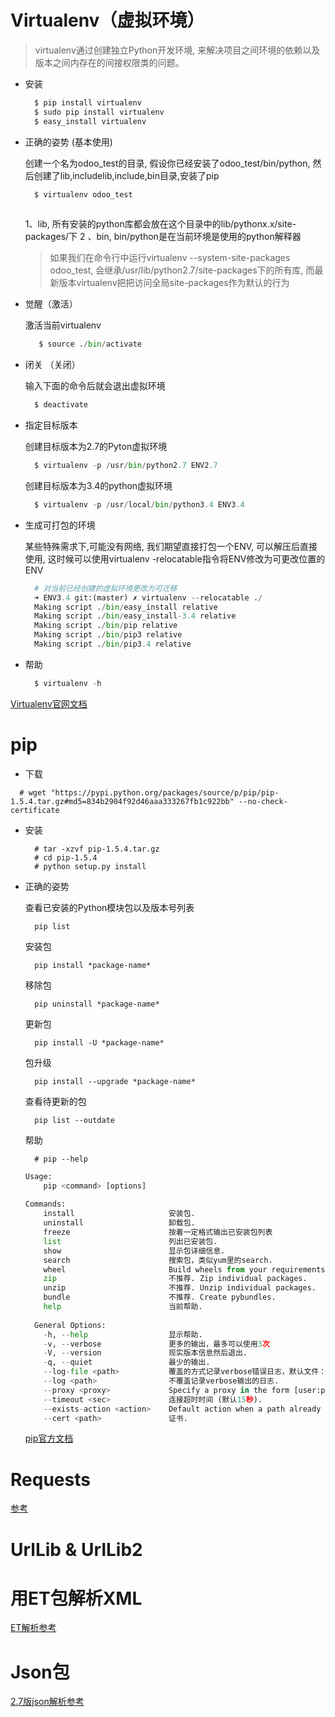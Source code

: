 # Virtualenv（虚拟环境）
  
  > virtualenv通过创建独立Python开发环境, 来解决项目之间环境的依赖以及版本之间内存在的间接权限类的问题。
  
  * 安装
  
    ```python
      $ pip install virtualenv
      $ sudo pip install virtualenv
      $ easy_install virtualenv
    ```
  
  * 正确的姿势 (基本使用)
  
    创建一个名为odoo_test的目录, 假设你已经安装了odoo_test/bin/python, 然后创建了lib,includelib,include,bin目录,安装了pip
    ```python
      $ virtualenv odoo_test 
      
    ```
      1、lib, 所有安装的python库都会放在这个目录中的lib/pythonx.x/site-packages/下
      2 、bin, bin/python是在当前环境是使用的python解释器
      > 如果我们在命令行中运行virtualenv --system-site-packages odoo_test, 会继承/usr/lib/python2.7/site-packages下的所有库, 而最新版本virtualenv把把访问全局site-packages作为默认的行为
  
  * 觉醒（激活）
  
    激活当前virtualenv
    ```python
       $ source ./bin/activate  
    ```
  
  * 闭关 （关闭）
  
    输入下面的命令后就会退出虚拟环境
    ```python
      $ deactivate
    ```
  * 指定目标版本
  
    创建目标版本为2.7的Pyton虚拟环境 
    ```python
      $ virtualenv -p /usr/bin/python2.7 ENV2.7
    ```
  
    创建目标版本为3.4的python虚拟环境
    ```python
      $ virtualenv -p /usr/local/bin/python3.4 ENV3.4
    ```
    
  * 生成可打包的环境
  
    某些特殊需求下,可能没有网络, 我们期望直接打包一个ENV, 可以解压后直接使用, 这时候可以使用virtualenv -relocatable指令将ENV修改为可更改位置的ENV

    ```python
      # 对当前已经创建的虚拟环境更改为可迁移
      ➜ ENV3.4 git:(master) ✗ virtualenv --relocatable ./
      Making script ./bin/easy_install relative
      Making script ./bin/easy_install-3.4 relative
      Making script ./bin/pip relative
      Making script ./bin/pip3 relative
      Making script ./bin/pip3.4 relative
    ```

  * 帮助
  
    ```python
      $ virtualenv -h
    ```
  [Virtualenv官网文档](http://virtualenv.readthedocs.org/)
  
# pip 

  * 下载

  ```
    # wget "https://pypi.python.org/packages/source/p/pip/pip-1.5.4.tar.gz#md5=834b2904f92d46aaa333267fb1c922bb" --no-check-certificate
  ```
  
  * 安装
    
    ```
      # tar -xzvf pip-1.5.4.tar.gz
      # cd pip-1.5.4
      # python setup.py install
    ```
    
  * 正确的姿势
    

    查看已安装的Python模块包以及版本号列表
    ```
      pip list
    ```
    
    安装包
    ```
      pip install *package-name*
    ```
    
    移除包
    ```
      pip uninstall *package-name*
    ```  
    更新包
    ```
      pip install -U *package-name*  
    ```
    包升级
    ```
      pip install --upgrade *package-name*  
    ```
    查看待更新的包
    ```
      pip list --outdate
    ```
    帮助
    ```
      # pip --help
    ```
    
    ```python
    Usage:   
        pip <command> [options]
       
    Commands:
        install                     安装包.
        uninstall                   卸载包.
        freeze                      按着一定格式输出已安装包列表
        list                        列出已安装包.
        show                        显示包详细信息.
        search                      搜索包，类似yum里的search.
        wheel                       Build wheels from your requirements.
        zip                         不推荐. Zip individual packages.
        unzip                       不推荐. Unzip individual packages.
        bundle                      不推荐. Create pybundles.
        help                        当前帮助.
       
      General Options:
        -h, --help                  显示帮助.
        -v, --verbose               更多的输出，最多可以使用3次
        -V, --version               现实版本信息然后退出.
        -q, --quiet                 最少的输出.
        --log-file <path>           覆盖的方式记录verbose错误日志，默认文件：/root/.pip/pip.log
        --log <path>                不覆盖记录verbose输出的日志.
        --proxy <proxy>             Specify a proxy in the form [user:passwd@]proxy.server:port.
        --timeout <sec>             连接超时时间 (默认15秒).
        --exists-action <action>    Default action when a path already exists: (s)witch, (i)gnore, (w)ipe, (b)ackup.
        --cert <path>               证书. 
    ```
    
    [pip官方文档](https://pip.pypa.io/en/latest/installing/)
    
# Requests 
  [参考](http://cn.python-requests.org/zh_CN/latest/)
  

# UrlLib & UrlLib2

# 用ET包解析XML
  [ET解析参考](https://docs.python.org/3/library/xml.etree.elementtree.html)
  
# Json包 
  [2.7版json解析参考](https://docs.python.org/2/library/json.html)




